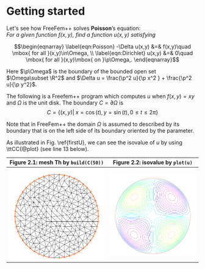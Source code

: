 # Getting started

Let's see how FreeFem++ solves **Poisson**’s equation:  
_For a given function $f(x,y)$, find a function $u(x,y)$ satisfying_

$$\begin{eqnarray}
\label{eqn:Poisson}
-\Delta u(x,y) &=& f(x,y)\quad \mbox{ for all }(x,y)\in\Omega,
 \\ \label{eqn:Dirichlet}
  u(x,y) &=& 0\quad \mbox{ for all }(x,y)\mbox{ on }\p\Omega,.
\end{eqnarray}$$

Here $\p\Omega$ is the boundary of the bounded open set $\Omega\subset \R^2$
and  $\Delta u = \frac{\p^2 u}{\p x^2 } + \frac{\p^2 u}{\p y^2}$.

The following is a Freefem++ program which computes $u$ when
$f(x,y)=xy$  and $\Omega$ is the unit disk. The boundary
$C=\partial\Omega$ is
$$
C=\{(x,y)|\; x=\cos(t),\, y=\sin(t),\, 0\le t\le 2\pi\}
$$

Note that in FreeFem++ the domain $\Omega$ is assumed to described by its boundary
that is on the left side of its boundary oriented by the parameter.

As illustrated in Fig. \ref{firstU},
we can see the isovalue of $u$ by using \ttCC{@plot} (see line 13
below).

Figure 2.1: mesh Th by `build(C(50))` |  Figure 2.2: isovalue by `plot(u)`
:-------------------------:|:-------------------------:
![arccos function](images/firstTh.svg)  |  ![arccos function](images/firstU.svg)
